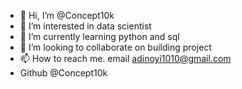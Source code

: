 - 👋 Hi, I’m @Concept10k
- 👀 I’m interested in data scientist
- 🌱 I’m currently learning python and sql
- 💞️ I’m looking to collaborate on building project
- 📫 How to reach me. email adinoyi1010@gmail.com
- Github @Concept10k 

<!---
Concept10k/Concept10k is a ✨ special ✨ repository because its `README.md` (this file) appears on your GitHub profile.
You can click the Preview link to take a look at your changes.
--->
